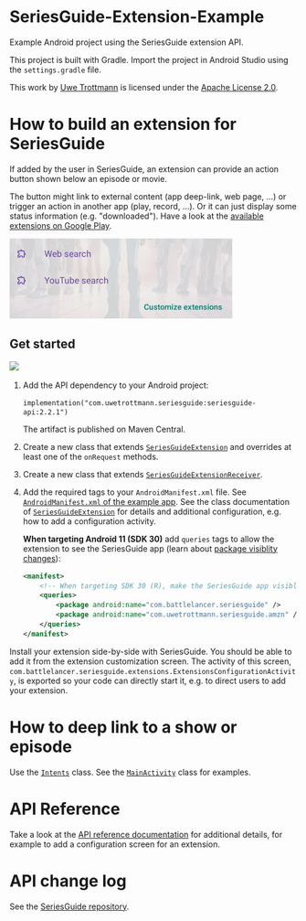 # SeriesGuide-Extension-Example

Example Android project using the SeriesGuide extension API.

This project is built with Gradle. Import the project in Android Studio using the `settings.gradle` file.

This work by [Uwe Trottmann](https://uwetrottmann.com) is licensed under the [Apache License 2.0](LICENSE.txt).

# How to build an extension for SeriesGuide

If added by the user in SeriesGuide, an extension can provide an action button shown below an episode or movie.

The button might link to external content (app deep-link, web page, ...) or trigger an action in another app (play, record, ...). Or it can just display some status information (e.g. "downloaded"). Have a look at the [available extensions on Google Play](https://play.google.com/store/search?q=SeriesGuide%20Extension&c=apps).

<img src="extensions-780x280.png" width="390" height="140" alt="Extensions examples" />

## Get started

<a href="https://central.sonatype.com/search?q=seriesguide-api"><img src="https://img.shields.io/maven-central/v/com.uwetrottmann.seriesguide/seriesguide-api.svg?style=flat-square"></a>

1. Add the API dependency to your Android project:
    ```
    implementation("com.uwetrottmann.seriesguide:seriesguide-api:2.2.1")
    ```
    The artifact is published on Maven Central.

2. Create a new class that extends [`SeriesGuideExtension`](https://seriesgui.de/api/reference/com/battlelancer/seriesguide/api/SeriesGuideExtension.html) and overrides at least one of the `onRequest` methods.

3. Create a new class that extends [`SeriesGuideExtensionReceiver`](https://seriesgui.de/api/reference/com/battlelancer/seriesguide/api/SeriesGuideExtensionReceiver.html).

4. Add the required tags to your `AndroidManifest.xml` file. See [`AndroidManifest.xml` of the example app](https://github.com/UweTrottmann/SeriesGuide-Extension-Example/blob/main/app/src/main/AndroidManifest.xml).
   See the class documentation of [`SeriesGuideExtension`](https://seriesgui.de/api/reference/com/battlelancer/seriesguide/api/SeriesGuideExtension.html)
   for details and additional configuration, e.g. how to add a configuration activity.

    **When targeting Android 11 (SDK 30)** add `queries` tags to allow the extension to see the SeriesGuide app (learn about [package visiblity changes](https://developer.android.com/preview/privacy/package-visibility)):
    ```xml
    <manifest>
        <!-- When targeting SDK 30 (R), make the SeriesGuide app visible to this extension. -->
        <queries>
            <package android:name="com.battlelancer.seriesguide" />
            <package android:name="com.uwetrottmann.seriesguide.amzn" />
        </queries>
    </manifest>
    ```

Install your extension side-by-side with SeriesGuide. You should be able to add it from the extension customization screen.
The activity of this screen, `com.battlelancer.seriesguide.extensions.ExtensionsConfigurationActivity`,
is exported so your code can directly start it, e.g. to direct users to add your extension.

# How to deep link to a show or episode

Use the [`Intents`](https://github.com/UweTrottmann/SeriesGuide/blob/dev/api/src/main/java/com/battlelancer/seriesguide/api/Intents.java) class.
See the [`MainActivity`](app/src/main/java/com/uwetrottmann/seriesguide/extensionexample/app/MainActivity.kt) class for examples.

# API Reference
Take a look at the [API reference documentation](https://seriesgui.de/api/reference) for additional details, for example to add a configuration screen for an extension.

# API change log

See the [SeriesGuide repository](https://github.com/UweTrottmann/SeriesGuide/blob/dev/api/CHANGELOG.md).

